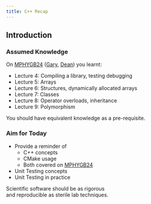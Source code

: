```yaml
---
title: C++ Recap
---
```


## Introduction

### Assumed Knowledge 

On [MPHYGB24][MPHYGB24] ([Gary][Gary], [Dean][Dean]) you learnt:

* Lecture 4: Compiling a library, testing debugging
* Lecture 5: Arrays
* Lecture 6: Structures, dynamically allocated arrays
* Lecture 7: Classes
* Lecture 8: Operator overloads, inheritance
* Lecture 9: Polymorphism

You should have equivalent knowledge as a pre-requisite.


### Aim for Today

* Provide a reminder of 
    * C++ concepts 
    * CMake usage 
    * Both covered on [MPHYGB24][MPHYGB24]
* Unit Testing concepts
* Unit Testing in practice

Scientific software should be as rigorous \
and reproducible as sterile lab techniques.
  

[MPHYGB24]: https://moodle.ucl.ac.uk/course/view.php?id=5395
[Gary]: http://mig.cs.ucl.ac.uk/index.php?n=People.GHZhang
[Dean]: http://cmic.cs.ucl.ac.uk/staff/dean_barratt/
